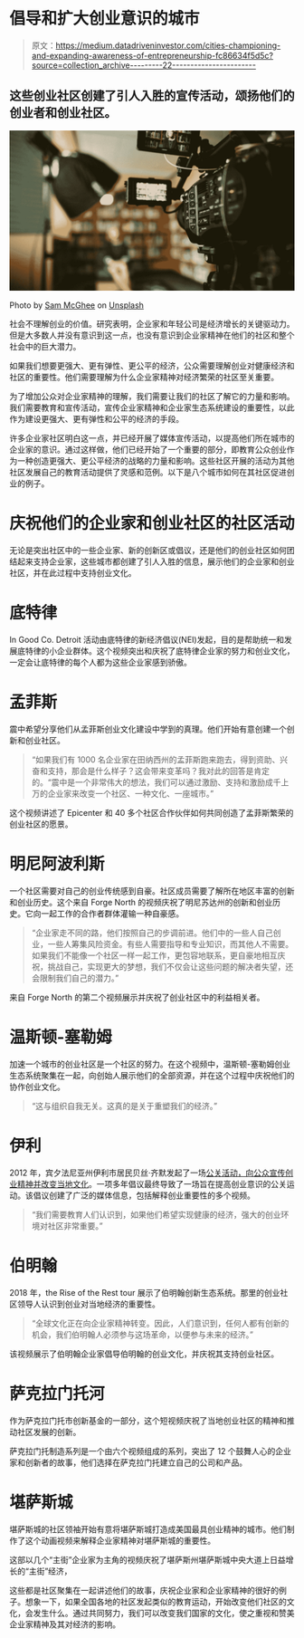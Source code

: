 # 倡导和扩大创业意识的城市

> 原文：<https://medium.datadriveninvestor.com/cities-championing-and-expanding-awareness-of-entrepreneurship-fc86634f5d5c?source=collection_archive---------22----------------------->

## 这些创业社区创建了引人入胜的宣传活动，颂扬他们的创业者和创业社区。

![](img/5d148b94919bca06ab426ed281807d01.png)

Photo by [Sam McGhee](https://unsplash.com/@sammcghee?utm_source=medium&utm_medium=referral) on [Unsplash](https://unsplash.com?utm_source=medium&utm_medium=referral)

社会不理解创业的价值。研究表明，企业家和年轻公司是经济增长的关键驱动力。但是大多数人并没有意识到这一点，也没有意识到企业家精神在他们的社区和整个社会中的巨大潜力。

如果我们想要更强大、更有弹性、更公平的经济，公众需要理解创业对健康经济和社区的重要性。他们需要理解为什么企业家精神对经济繁荣的社区至关重要。

为了增加公众对企业家精神的理解，我们需要让我们的社区了解它的力量和影响。我们需要教育和宣传活动，宣传企业家精神和企业家生态系统建设的重要性，以此作为建设更强大、更有弹性和公平的经济的手段。

许多企业家社区明白这一点，并已经开展了媒体宣传活动，以提高他们所在城市的企业家的意识。通过这样做，他们已经开始了一个重要的部分，即教育公众创业作为一种创造更强大、更公平经济的战略的力量和影响。这些社区开展的活动为其他社区发展自己的教育活动提供了灵感和范例。以下是八个城市如何在其社区促进创业的例子。

# 庆祝他们的企业家和创业社区的社区活动

无论是突出社区中的一些企业家、新的创新区或倡议，还是他们的创业社区如何团结起来支持企业家，这些城市都创建了引人入胜的信息，展示他们的企业家和创业社区，并在此过程中支持创业文化。

# 底特律

In Good Co. Detroit 活动由底特律的新经济倡议(NEI)发起，目的是帮助统一和发展底特律的小企业群体。这个视频突出和庆祝了底特律企业家的努力和创业文化，一定会让底特律的每个人都为这些企业家感到骄傲。

# **孟菲斯**

震中希望分享他们从孟菲斯创业文化建设中学到的真理。他们开始有意创建一个创新和创业社区。

> “如果我们有 1000 名企业家在田纳西州的孟菲斯跑来跑去，得到资助、兴奋和支持，那会是什么样子？这会带来变革吗？我对此的回答是肯定的。“震中是一个非常伟大的想法，我们可以通过激励、支持和激励成千上万的企业家来改变一个社区、一种文化、一座城市。”

这个视频讲述了 Epicenter 和 40 多个社区合作伙伴如何共同创造了孟菲斯繁荣的创业社区的愿景。

# **明尼阿波利斯**

一个社区需要对自己的创业传统感到自豪。社区成员需要了解所在地区丰富的创新和创业历史。这个来自 Forge North 的视频庆祝了明尼苏达州的创新和创业历史。它向一起工作的合作者群体灌输一种自豪感。

> “企业家走不同的路，他们按照自己的步调前进。他们中的一些人自己创业，一些人筹集风险资金。有些人需要指导和专业知识，而其他人不需要。如果我们不能像一个社区一样一起工作，更包容地联系，更自豪地相互庆祝，挑战自己，实现更大的梦想，我们不仅会让这些问题的解决者失望，还会限制我们自己的潜力。”

来自 Forge North 的第二个视频展示并庆祝了创业社区中的利益相关者。

# **温斯顿-塞勒姆**

加速一个城市的创业社区是一个社区的努力。在这个视频中，温斯顿-塞勒姆创业生态系统聚集在一起，向创始人展示他们的全部资源，并在这个过程中庆祝他们的协作创业文化。

> “这与组织自我无关。这真的是关于重塑我们的经济。”

# **伊利**

2012 年，宾夕法尼亚州伊利市居民贝丝·齐默发起了一场[公关活动，向公众宣传创业精神并改变当地文化](https://medium.com/costarters-intersections/case-study-the-erie-pennsylvania-ecosystem-building-pr-campaign-a51992e99995)。一项多年倡议最终导致了一场旨在提高创业意识的公关运动。该倡议创建了广泛的媒体信息，包括解释创业重要性的多个视频。

> “我们需要教育人们认识到，如果他们希望实现健康的经济，强大的创业环境对社区非常重要。”

# 伯明翰

2018 年，the Rise of the Rest tour 展示了伯明翰创新生态系统。那里的创业社区领导人认识到创业对当地经济的重要性。

> “全球文化正在向企业家精神转变。因此，人们意识到，任何人都有创新的机会，我们伯明翰人必须参与这场革命，以便参与未来的经济。”

该视频展示了伯明翰企业家倡导伯明翰的创业文化，并庆祝其支持创业社区。

# 萨克拉门托河

作为萨克拉门托市创新基金的一部分，这个短视频庆祝了当地创业社区的精神和推动社区发展的创新。

萨克拉门托制造系列是一个由六个视频组成的系列，突出了 12 个鼓舞人心的企业家和创新者的故事，他们选择在萨克拉门托建立自己的公司和产品。

# 堪萨斯城

堪萨斯城的社区领袖开始有意将堪萨斯城打造成美国最具创业精神的城市。他们制作了这个动画视频来解释企业家精神对堪萨斯城的重要性。

这部以几个“主街”企业家为主角的视频庆祝了堪萨斯州堪萨斯城中央大道上日益增长的“主街”经济，

这些都是社区聚集在一起讲述他们的故事，庆祝企业家和企业家精神的很好的例子。想象一下，如果全国各地的社区发起类似的教育运动，开始改变他们社区的文化，会发生什么。通过共同努力，我们可以改变我们国家的文化，使之重视和赞美企业家精神及其对经济的影响。